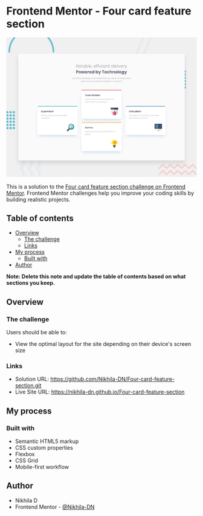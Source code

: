 # Frontend Mentor - Four card feature section

![Design preview for the Four card feature section coding challenge](./design/desktop-preview.jpg)

This is a solution to the [Four card feature section challenge on Frontend Mentor](https://www.frontendmentor.io/challenges/four-card-feature-section-weK1eFYK). Frontend Mentor challenges help you improve your coding skills by building realistic projects. 


## Table of contents

- [Overview](#overview)
  - [The challenge](#the-challenge)
  - [Links](#links)
- [My process](#my-process)
  - [Built with](#built-with)
- [Author](#author)


**Note: Delete this note and update the table of contents based on what sections you keep.**

## Overview

### The challenge

Users should be able to:

- View the optimal layout for the site depending on their device's screen size

### Links

- Solution URL: https://github.com/Nikhila-DN/Four-card-feature-section.git
- Live Site URL: https://nikhila-dn.github.io/Four-card-feature-section
## My process

### Built with

- Semantic HTML5 markup
- CSS custom properties
- Flexbox
- CSS Grid
- Mobile-first workflow

## Author

- Nikhila D
- Frontend Mentor - [@Nikhila-DN]([https://www.frontendmentor.io/profile/Nikhila-DN])